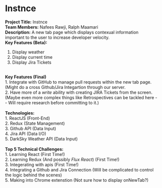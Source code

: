 # Instnce

<b>Project Title:</b> Instnce
</br>
<b>Team Members:</b> Nafees Rawji, Ralph Maamari
</br>
<b>Description:</b> A new tab page which displays contexual information important to the user to increase developer velocity. 
</br>
<b>Key Features (Beta):</b>
1. Display weather </br>
2. Display current time </br>
3. Display Jira Tickets </br>
</br>
<b>Key Features (Final)</b></br>
1. Integrate with GitHub to manage pull requests within the new tab page. (Might do a cross Github/Jira Integartion through our server. </br>
2. Have more of a <i>write</i> ability with creating JIRA Tickets from the screen. (Maybe even more complex things like Retrospectives can be tackled here -- Will require research before committing to it.) </br>
</br>
<b>Technologies:</b></br>
1. ReactJS (Front-End) </br>
2. Redux (State Management) </br>
3. Github API (Data Input) </br>
4. Jira API (Data I/O)</br>
5. DarkSky Weather API (Data Input) </br>
</br>
<b>Top 5 Technical Challenges:</b></br>
1. Learning React (First Time!) </br>
2. Learning Redux (And possibly <i>Flux React</i>) (First Time!)</br>
3. Integerating with apis (First Time!) </br>
4. Integrating a Github and Jira Connection (Will be complicated to control the logic behind the scenes) </br>
5. Making into Chrome extenstion (Not sure how to display onNewTab?)</br>
